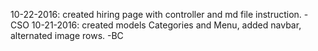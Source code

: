 10-22-2016: created hiring page with controller and md file instruction.  -CSO 
10-21-2016: created models Categories and Menu, added navbar, alternated image rows. -BC

